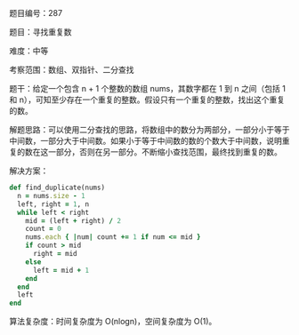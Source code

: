 题目编号：287

题目：寻找重复数

难度：中等

考察范围：数组、双指针、二分查找

题干：给定一个包含 n + 1 个整数的数组 nums，其数字都在 1 到 n 之间（包括 1 和 n），可知至少存在一个重复的整数。假设只有一个重复的整数，找出这个重复的数。

解题思路：可以使用二分查找的思路，将数组中的数分为两部分，一部分小于等于中间数，一部分大于中间数。如果小于等于中间数的数的个数大于中间数，说明重复的数在这一部分，否则在另一部分。不断缩小查找范围，最终找到重复的数。

解决方案：

```ruby
def find_duplicate(nums)
  n = nums.size - 1
  left, right = 1, n
  while left < right
    mid = (left + right) / 2
    count = 0
    nums.each { |num| count += 1 if num <= mid }
    if count > mid
      right = mid
    else
      left = mid + 1
    end
  end
  left
end
```

算法复杂度：时间复杂度为 O(nlogn)，空间复杂度为 O(1)。